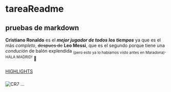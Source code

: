 # tareaReadme
## pruebas de markdown
**Cristiano Ronaldo** es el ***mejor jugador de todos los tiempos*** ya que es el más *completo*, ~~despues de~~ __Leo Messi__, que es el segundo porque tiene una *condución* de balón explendida <sub>(pero esto ya lo habíamos visto antes en Maradona)</sub>. <sup>HALA MADRID!</sup> 🐐
#####
[HIGHLIGHTS](https://www.youtube.com/watch?v=HuN_hhz6oXQ)
#####
![CR7](https://tecolotito.elsiglodetorreon.com.mx/i/2008/12/102391.jpeg)
...
